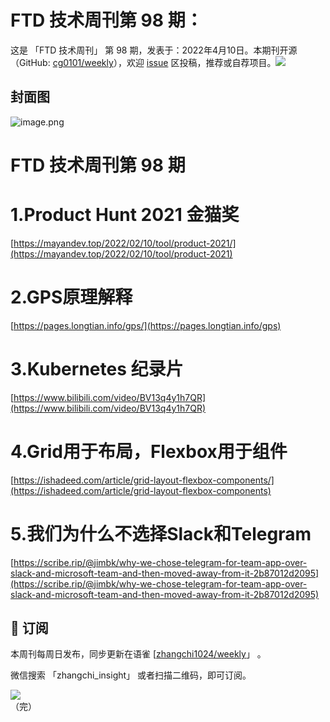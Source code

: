# FTD 技术周刊第 98 期：
这是 「FTD 技术周刊」 第 98 期，发表于：2022年4月10日。本期刊开源（GitHub: [cg0101/weekly](https://github.com/cg0101/weekly)），欢迎 [issue](https://github.com/cg0101/weekly/issues) 区投稿，推荐或自荐项目。![](https://visitor-badge.glitch.me/badge?page_id=cg0101.weekly) <a href="https://www.linkedin.com/in/%E9%A9%B0-%E5%BC%A0-60669710a/">
        </a>
## 封面图


![image.png](https://cdn.nlark.com/yuque/0/2022/png/132503/1649640845790-29a777ab-aeee-4a7e-9068-645fd7d832b8.png#clientId=u857353d0-1b39-4&crop=0&crop=0&crop=1&crop=1&from=paste&height=720&id=u5e5bfbb9&margin=%5Bobject%20Object%5D&name=image.png&originHeight=720&originWidth=1080&originalType=binary&ratio=1&rotation=0&showTitle=false&size=948343&status=done&style=none&taskId=u35c71ba6-6ea1-417a-94b7-d597cfae409&title=&width=1080)
# FTD 技术周刊第 98 期 
# 1.Product Hunt 2021 金猫奖 
[https://mayandev.top/2022/02/10/tool/product-2021/](https://mayandev.top/2022/02/10/tool/product-2021)

# 2.GPS原理解释 
[https://pages.longtian.info/gps/](https://pages.longtian.info/gps)

# 3.Kubernetes 纪录片 
[https://www.bilibili.com/video/BV13q4y1h7QR](https://www.bilibili.com/video/BV13q4y1h7QR)

# 4.Grid用于布局，Flexbox用于组件 
[https://ishadeed.com/article/grid-layout-flexbox-components/](https://ishadeed.com/article/grid-layout-flexbox-components)

# 5.我们为什么不选择Slack和Telegram 
[https://scribe.rip/@jimbk/why-we-chose-telegram-for-team-app-over-slack-and-microsoft-team-and-then-moved-away-from-it-2b87012d2095](https://scribe.rip/@jimbk/why-we-chose-telegram-for-team-app-over-slack-and-microsoft-team-and-then-moved-away-from-it-2b87012d2095)


## 📅 订阅
本周刊每周日发布，同步更新在语雀 [[zhangchi1024/weekly](https://www.yuque.com/zhangchi1024/weekly)」 。


微信搜索 「zhangchi_insight」 或者扫描二维码，即可订阅。
<div align="left"> <img src="https://cdn.nlark.com/yuque/0/2021/jpeg/132503/1640750963398-e8538e9e-6b96-46f7-abff-c93b56bdd377.jpeg?x-oss-process=image%2Fwatermark%2Ctype_d3F5LW1pY3JvaGVp%2Csize_36%2Ctext_5byg6amw%2Ccolor_FFFFFF%2Cshadow_50%2Ct_80%2Cg_se%2Cx_10%2Cy_10%2Fresize%2Cw_426%2Climit_0" ></div>    
    （完）